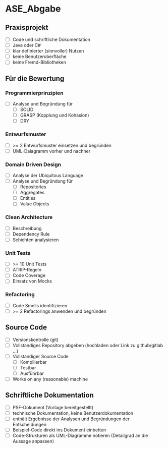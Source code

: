 # ASE_Abgabe

## Praxisprojekt
- [ ] Code und schriftliche Dokumentation
- [ ] Java oder C#
- [ ] klar definierter (sinnvoller) Nutzen
- [ ] keine Benutzeroberfläche
- [ ] keine Fremd-Bibliotheken

## Für die Bewertung
### Programmierprinzipien
- [ ] Analyse und Begründung für
  - [ ] SOLID
  - [ ] GRASP (Kopplung und Kohäsion)
  - [ ] DRY

### Entwurfsmuster
- [ ] \>= 2 Entwurfsmuster einsetzen und begründen
- [ ] UML-Daiagramm vorher und nachher

### Domain Driven Design
- [ ] Analyse der Ubiquitous Language
- [ ] Analyse und Begründung für
  - [ ] Repositories
  - [ ] Aggregates
  - [ ] Entities
  - [ ] Value Objects

### Clean Architecture
- [ ] Beschreibung
- [ ] Dependency Rule
- [ ] Schichten analysieren

### Unit Tests
- [ ] \>= 10 Unit Tests
- [ ] ATRIP-Regeln
- [ ] Code Coverage
- [ ] Einsatz von Mocks

### Refactoring
- [ ] Code Smells identifizieren
- [ ] \>= 2 Refactorings anwenden und begründen

## Source Code
- [ ] Versionskontrolle (git)
- [ ] Vollständiges Repository abgeben (hochladen oder Link zu github/gitlab ...)
- [ ] Vollständiger Source Code
  - [ ] Kompilierbar
  - [ ] Testbar
  - [ ] Ausführbar
- [ ] Works on any (reasonable) machine

## Schriftliche Dokumentation
- [ ] PSF-Dokument (Vorlage bereitgestellt)
- [ ] technische Dokumentation, keine Benutzerdokumentation
- [ ] enthält Ergebnisse der Analysen und Begründungen der Entscheidungen
- [ ] Beispiel-Code direkt ins Dokument einbetten
- [ ] Code-Strukturen als UML-Diagramme notieren (Detailgrad an die Aussage anpassen)
